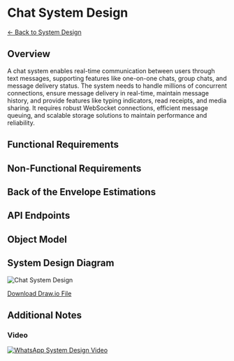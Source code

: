 # Chat System Design

[← Back to System Design](../system-design.md)

## Overview

A chat system enables real-time communication between users through text messages, supporting features like one-on-one chats, group chats, and message delivery status. The system needs to handle millions of concurrent connections, ensure message delivery in real-time, maintain message history, and provide features like typing indicators, read receipts, and media sharing. It requires robust WebSocket connections, efficient message queuing, and scalable storage solutions to maintain performance and reliability.

## Functional Requirements

## Non-Functional Requirements

## Back of the Envelope Estimations

## API Endpoints

## Object Model

## System Design Diagram

![Chat System Design](chat-system.svg)

[Download Draw.io File](chat-system.drawio)

## Additional Notes

### Video

[![WhatsApp System Design Video](https://img.youtube.com/vi/cr6p0n0N-VA/0.jpg)](https://www.youtube.com/watch?v=cr6p0n0N-VA)